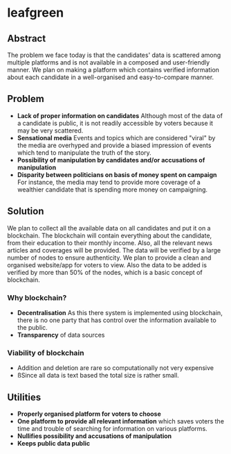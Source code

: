 # leafgreen
## Abstract
The problem we face today is that the candidates' data is scattered among multiple platforms and is not available in a composed and user-friendly manner. We plan on making a  platform which contains verified information about each candidate in a well-organised and easy-to-compare manner.

## Problem
- **Lack of proper information on candidates** Although most of the data of a candidate is public, it is not readily accessible by voters because it may be very scattered.
- **Sensational media** Events and topics which are considered "viral" by the media are overhyped and provide a biased impression of events which tend to manipulate the truth of the story.
- **Possibility of manipulation by candidates and/or accusations of manipulation**
- **Disparity between politicians on basis of money spent on campaign** For instance, the media may tend to provide more coverage of a wealthier candidate that is spending more money on campaigning.

## Solution
We plan to collect all the available data on all candidates and put it on a blockchain. The blockchain will contain everything about the candidate, from their education to their monthly income. Also, all the relevant news articles and coverages will be provided. The data will be verified by a large number of nodes to ensure authenticity. We plan to provide a clean and organised website/app for voters to view. Also the data to be added is verified by more than 50% of the nodes, which is a basic concept of blockchain.
### Why blockchain?
- **Decentralisation** As this there system is implemented using blockchain, there is no one party that has control over the information available to the public.
- **Transparency** of data sources<br>

### Viability of blockchain
- Addition and deletion are rare so computationally not very expensive
- ßSince all data is text based the total size is rather small.

## Utilities
- **Properly organised platform for voters to choose**
- **One platform to provide all relevant information** which saves voters the time and trouble of searching for information on various platforms.
- **Nullifies possibility and accusations of manipulation**
- **Keeps public data public**